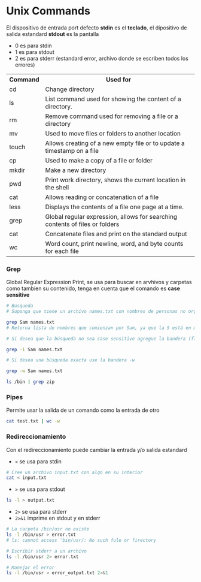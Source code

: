 # Unix Commands

El dispositivo de entrada port defecto **stdin** es el **teclado**, el dipositivo de salida estandard **stdout** es la pantalla

- 0 es para stdin
- 1 es para stdout
- 2 es para stderr (estandard error, archivo donde se escriben todos los errores)

<table>
<tr>
<th>Command</th>
<th>Used for</th>
</tr>
<tr>
<td>cd</td>
<td>Change directory</td>
</tr>
<tr>
<td>ls</td>
<td>List command used for showing the content of a directory.</td>
</tr>
<tr>
<td>rm</td>
<td>Remove command used for removing a file or a directory</td>
</tr>
<tr>
<td>mv</td>
<td>Used to move files or folders to another location</td>
</tr>
<tr>
<td>touch</td>
<td>Allows creating of a new empty file or to update a timestamp on a file</td>
</tr>
<tr>
<td>cp</td>
<td>Used to make a copy of a file or folder</td>
</tr>
<tr>
<td>mkdir</td>
<td>Make a new directory</td>
</tr>
<tr>
<td>pwd</td>
<td>Print work directory, shows the current location in the shell</td>
</tr>
<tr>
<td>cat</td>
<td>Allows reading or concatenation of a file</td>
</tr>
<tr>
<td>less</td>
<td>Displays the contents of a file one page at a time.</td>
</tr>
<tr>
<td>grep</td>
<td>Global regular expression, allows for searching contents of files or folders</td>
</tr>
<tr>
<td>cat</td>
<td>Concatenate files and print on the standard output</td>
</tr>
<tr>
<td>wc</td>
<td>Word count, print newline, word, and byte counts for each file</td>
</tr>
</table>

### Grep

Global Regular Expression Print, se usa para buscar en arvhivos y carpetas como tambien su contenido, tenga en cuenta que el comando es **case sensitive**

```bash
# Busqueda
# Suponga que tiene un archivo names.txt con nombres de personas no organizados y desea buscar por Sam

grep Sam names.txt
# Retorna lista de nombres que comienzan por Sam, ya que la S está en mayuscula

# Si desea que la búsqueda no sea case sensitive agregue la bandera (flag) -i

grep -i Sam names.txt

# Si desea una búsqueda exacta use la bandera -w

grep -w Sam names.txt

ls /bin | grep zip
```

### Pipes

Permite usar la salida de un comando como la entrada de otro

```bash
cat test.txt | wc -w
```

### Redireccionamiento

Con el redireccionamiento puede cambiar la entrada y/o salida estandard

- `<` se usa para stdin

```bash
# Cree un archivo input.txt con algo en su interior
cat < input.txt
```

- `>` se usa para stdout

```bash
ls -l > output.txt
```

- `2>` se usa para stderr
- `2>&1` imprime en stdout y en stderr

```bash
# La carpeta /bin/usr no existe
ls -l /bin/usr > error.txt
# ls: cannot access 'bin/usr/: No such fule or firectory

# Escribir stderr a un archivo
ls -l /bin/usr 2> error.txt

# Manejar el error
ls -l /bin/usr > error_output.txt 2>&1

```
